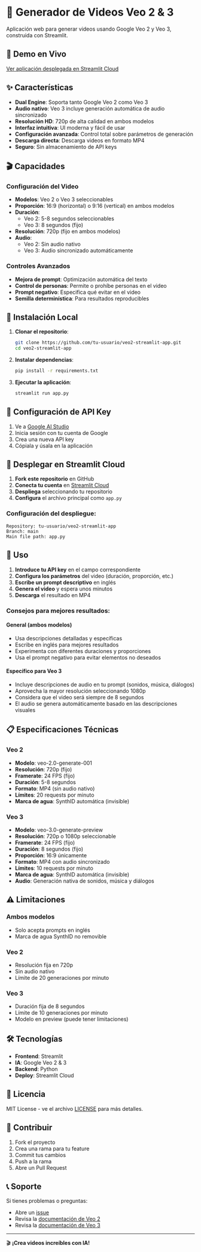 # 🎥 Generador de Videos Veo 2 & 3

Aplicación web para generar videos usando Google Veo 2 y Veo 3, construida con Streamlit.

## 🚀 Demo en Vivo

[Ver aplicación desplegada en Streamlit Cloud](https://your-app-url.streamlit.app)

## ✨ Características

- **Dual Engine**: Soporta tanto Google Veo 2 como Veo 3
- **Audio nativo**: Veo 3 incluye generación automática de audio sincronizado
- **Resolución HD**: 720p de alta calidad en ambos modelos
- **Interfaz intuitiva**: UI moderna y fácil de usar
- **Configuración avanzada**: Control total sobre parámetros de generación
- **Descarga directa**: Descarga videos en formato MP4
- **Seguro**: Sin almacenamiento de API keys

## 🎬 Capacidades

### Configuración del Video
- **Modelos**: Veo 2 o Veo 3 seleccionables
- **Proporción**: 16:9 (horizontal) o 9:16 (vertical) en ambos modelos
- **Duración**: 
  - Veo 2: 5-8 segundos seleccionables
  - Veo 3: 8 segundos (fijo)
- **Resolución**: 720p (fijo en ambos modelos)
- **Audio**: 
  - Veo 2: Sin audio nativo
  - Veo 3: Audio sincronizado automáticamente

### Controles Avanzados
- **Mejora de prompt**: Optimización automática del texto
- **Control de personas**: Permite o prohíbe personas en el video
- **Prompt negativo**: Especifica qué evitar en el video
- **Semilla determinística**: Para resultados reproducibles

## 🔧 Instalación Local

1. **Clonar el repositorio**:
   ```bash
   git clone https://github.com/tu-usuario/veo2-streamlit-app.git
   cd veo2-streamlit-app
   ```

2. **Instalar dependencias**:
   ```bash
   pip install -r requirements.txt
   ```

3. **Ejecutar la aplicación**:
   ```bash
   streamlit run app.py
   ```

## 🔑 Configuración de API Key

1. Ve a [Google AI Studio](https://aistudio.google.com/app/apikey)
2. Inicia sesión con tu cuenta de Google
3. Crea una nueva API key
4. Cópiala y úsala en la aplicación

## 📱 Desplegar en Streamlit Cloud

1. **Fork este repositorio** en GitHub
2. **Conecta tu cuenta** en [Streamlit Cloud](https://share.streamlit.io)
3. **Despliega** seleccionando tu repositorio
4. **Configura** el archivo principal como `app.py`

### Configuración del despliegue:
```
Repository: tu-usuario/veo2-streamlit-app
Branch: main
Main file path: app.py
```

## 🎯 Uso

1. **Introduce tu API key** en el campo correspondiente
2. **Configura los parámetros** del video (duración, proporción, etc.)
3. **Escribe un prompt descriptivo** en inglés
4. **Genera el video** y espera unos minutos
5. **Descarga** el resultado en MP4

### Consejos para mejores resultados:

#### General (ambos modelos)
- Usa descripciones detalladas y específicas
- Escribe en inglés para mejores resultados
- Experimenta con diferentes duraciones y proporciones
- Usa el prompt negativo para evitar elementos no deseados

#### Específico para Veo 3
- Incluye descripciones de audio en tu prompt (sonidos, música, diálogos)
- Aprovecha la mayor resolución seleccionando 1080p
- Considera que el video será siempre de 8 segundos
- El audio se genera automáticamente basado en las descripciones visuales

## 📋 Especificaciones Técnicas

### Veo 2
- **Modelo**: veo-2.0-generate-001
- **Resolución**: 720p (fijo)
- **Framerate**: 24 FPS (fijo)
- **Duración**: 5-8 segundos
- **Formato**: MP4 (sin audio nativo)
- **Límites**: 20 requests por minuto
- **Marca de agua**: SynthID automática (invisible)

### Veo 3
- **Modelo**: veo-3.0-generate-preview
- **Resolución**: 720p o 1080p seleccionable
- **Framerate**: 24 FPS (fijo)
- **Duración**: 8 segundos (fijo)
- **Proporción**: 16:9 únicamente
- **Formato**: MP4 con audio sincronizado
- **Límites**: 10 requests por minuto
- **Marca de agua**: SynthID automática (invisible)
- **Audio**: Generación nativa de sonidos, música y diálogos

## ⚠️ Limitaciones

### Ambos modelos
- Solo acepta prompts en inglés
- Marca de agua SynthID no removible

### Veo 2
- Resolución fija en 720p
- Sin audio nativo
- Límite de 20 generaciones por minuto

### Veo 3
- Duración fija de 8 segundos
- Límite de 10 generaciones por minuto
- Modelo en preview (puede tener limitaciones)

## 🛠️ Tecnologías

- **Frontend**: Streamlit
- **IA**: Google Veo 2 & 3
- **Backend**: Python
- **Deploy**: Streamlit Cloud

## 📄 Licencia

MIT License - ve el archivo [LICENSE](LICENSE) para más detalles.

## 🤝 Contribuir

1. Fork el proyecto
2. Crea una rama para tu feature
3. Commit tus cambios
4. Push a la rama
5. Abre un Pull Request

## 📞 Soporte

Si tienes problemas o preguntas:
- Abre un [issue](https://github.com/tu-usuario/veo2-streamlit-app/issues)
- Revisa la [documentación de Veo 2](https://cloud.google.com/vertex-ai/generative-ai/docs/models/veo)
- Revisa la [documentación de Veo 3](https://cloud.google.com/vertex-ai/generative-ai/docs/models/veo/3-0-generate-preview)

---

🎬 **¡Crea videos increíbles con IA!**